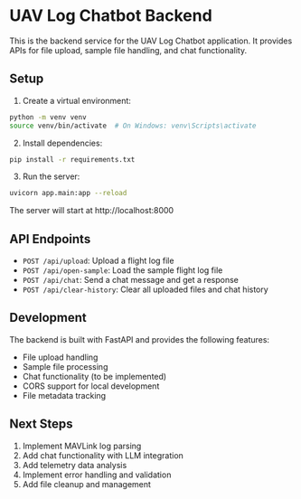 # UAV Log Chatbot Backend

This is the backend service for the UAV Log Chatbot application. It provides APIs for file upload, sample file handling, and chat functionality.

## Setup

1. Create a virtual environment:
```bash
python -m venv venv
source venv/bin/activate  # On Windows: venv\Scripts\activate
```

2. Install dependencies:
```bash
pip install -r requirements.txt
```

3. Run the server:
```bash
uvicorn app.main:app --reload
```

The server will start at http://localhost:8000

## API Endpoints

- `POST /api/upload`: Upload a flight log file
- `POST /api/open-sample`: Load the sample flight log file
- `POST /api/chat`: Send a chat message and get a response
- `POST /api/clear-history`: Clear all uploaded files and chat history

## Development

The backend is built with FastAPI and provides the following features:
- File upload handling
- Sample file processing
- Chat functionality (to be implemented)
- CORS support for local development
- File metadata tracking

## Next Steps

1. Implement MAVLink log parsing
2. Add chat functionality with LLM integration
3. Add telemetry data analysis
4. Implement error handling and validation
5. Add file cleanup and management 